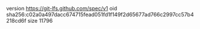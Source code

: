 version https://git-lfs.github.com/spec/v1
oid sha256:c02a0a497dacc674715fead051fd1f149f2d65677ad766c2997cc57b4218cd6f
size 11796
